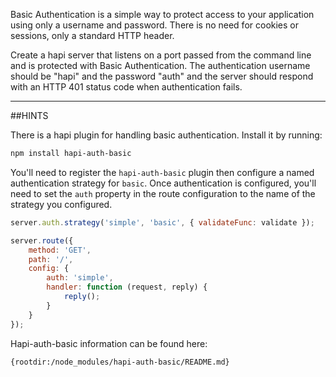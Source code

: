 Basic Authentication is a simple way to protect access to your application using
only a username and password. There is no need for cookies or sessions, only a
standard HTTP header.

Create a hapi server that listens on a port passed from the command line and is
protected with Basic Authentication. The authentication username should be
"hapi" and the password "auth" and the server should respond with an HTTP 401
status code when authentication fails.

--------------------

##HINTS

There is a hapi plugin for handling basic authentication. Install it by running:

```sh
npm install hapi-auth-basic
```

You'll need to register the `hapi-auth-basic` plugin then configure a named
authentication strategy for `basic`. Once authentication is configured, you'll
need to set the `auth` property in the route configuration to the name of the
strategy you configured.

```js
server.auth.strategy('simple', 'basic', { validateFunc: validate });

server.route({
    method: 'GET',
    path: '/',
    config: {
        auth: 'simple',
        handler: function (request, reply) {
            reply();
        }
    }
});
```

Hapi-auth-basic information can be found here:

    {rootdir:/node_modules/hapi-auth-basic/README.md}

